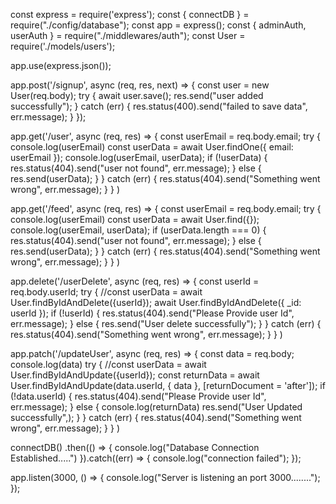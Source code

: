 const express = require('express');
const { connectDB } = require("./config/database");
const app = express();
const { adminAuth, userAuth } = require("./middlewares/auth");
const User = require('./models/users');

app.use(express.json());

app.post('/signup', async (req, res, next) => {
     const user = new User(req.body);
     try {
          await user.save();
          res.send("user added successfully");
     } catch (err) {
          res.status(400).send("failed to save data", err.message);
     }
});

app.get('/user', async (req, res) => {
     const userEmail = req.body.email;
     try {
          console.log(userEmail)
          const userData = await User.findOne({ email: userEmail });
          console.log(userEmail, userData);
          if (!userData) {
               res.status(404).send("user not found", err.message);
          } else {
               res.send(userData);
          }
     } catch (err) {
          res.status(404).send("Something went wrong", err.message);
     }
}
)

app.get('/feed', async (req, res) => {
     const userEmail = req.body.email;
     try {
          console.log(userEmail)
          const userData = await User.find({});
          console.log(userEmail, userData);
          if (userData.length === 0) {
               res.status(404).send("user not found", err.message);
          } else {
               res.send(userData);
          }
     } catch (err) {
          res.status(404).send("Something went wrong", err.message);
     }
}
)

app.delete('/userDelete', async (req, res) => {
     const userId = req.body.userId;
     try {
          //const userData = await User.findByIdAndDelete({userId});
          await User.findByIdAndDelete({ _id: userId });
          if (!userId) {
               res.status(404).send("Please Provide user Id", err.message);
          } else {
               res.send("User delete successfully");
          }
     } catch (err) {
          res.status(404).send("Something went wrong", err.message);
     }
}
)

app.patch('/updateUser', async (req, res) => {
     const data = req.body;
     console.log(data)
     try {
          //const userData = await User.findByIdAndUpdate({userId});
          const returnData = await User.findByIdAndUpdate(data.userId, { data }, [returnDocument = 'after']);
          if (!data.userId) {
               res.status(404).send("Please Provide user Id", err.message);
          } else {
               console.log(returnData)
               res.send("User Updated successfully",);
          }
     } catch (err) {
          res.status(404).send("Something went wrong", err.message);
     }
}
)

connectDB()
     .then(() => {
          console.log("Database Connection Established.....")
     }).catch((err) => {
          console.log("connection failed");
     });

app.listen(3000, () => {
     console.log("Server is listening an port 3000........");
});